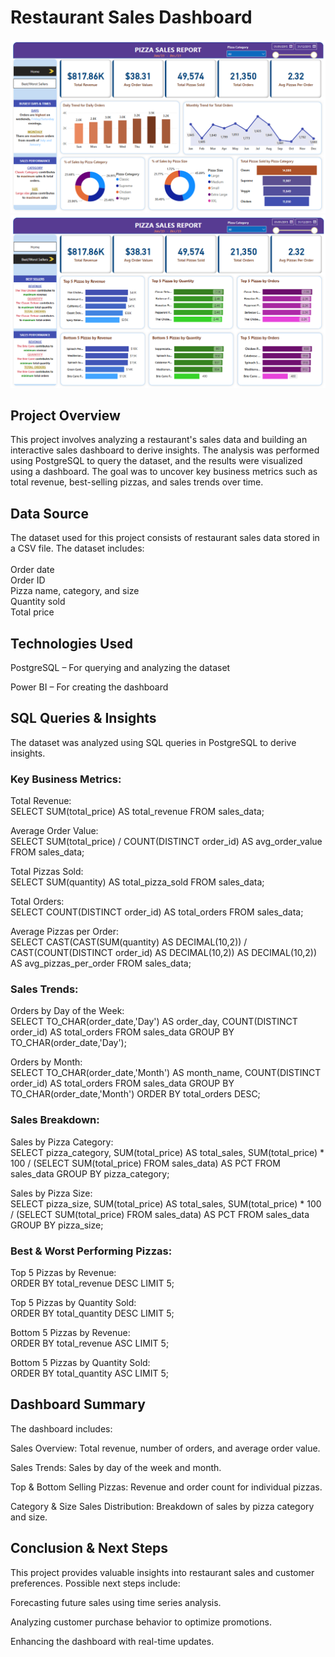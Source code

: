 # Restaurant Sales Dashboard

<img src="https://github.com/chestnut110/data-science/blob/main/projects/Restaurant%20Sales%20Dashboard/Home.png" alt="Logo">
<img src="https://github.com/chestnut110/data-science/blob/main/projects/Restaurant%20Sales%20Dashboard/TopSellers.png" alt="Logo">

## Project Overview

This project involves analyzing a restaurant's sales data and building an interactive sales dashboard to derive insights. The analysis was performed using PostgreSQL to query the dataset, and the results were visualized using a dashboard. The goal was to uncover key business metrics such as total revenue, best-selling pizzas, and sales trends over time.

## Data Source

The dataset used for this project consists of restaurant sales data stored in a CSV file. The dataset includes:<br><br>
Order date<br>
Order ID<br>
Pizza name, category, and size<br>
Quantity sold<br>
Total price<br>

## Technologies Used

PostgreSQL – For querying and analyzing the dataset<br>

Power BI – For creating the dashboard<br>


## SQL Queries & Insights

The dataset was analyzed using SQL queries in PostgreSQL to derive insights.<br>

### Key Business Metrics:

Total Revenue:<br>
SELECT SUM(total_price) AS total_revenue FROM sales_data;<br>

Average Order Value:<br>
SELECT SUM(total_price) / COUNT(DISTINCT order_id) AS avg_order_value FROM sales_data;<br>

Total Pizzas Sold:<br>
SELECT SUM(quantity) AS total_pizza_sold FROM sales_data;<br>

Total Orders:<br>
SELECT COUNT(DISTINCT order_id) AS total_orders FROM sales_data;<br>

Average Pizzas per Order:<br>
SELECT CAST(CAST(SUM(quantity) AS DECIMAL(10,2)) / CAST(COUNT(DISTINCT order_id) AS DECIMAL(10,2)) AS DECIMAL(10,2))
AS avg_pizzas_per_order FROM sales_data;<br>

### Sales Trends:

Orders by Day of the Week:<br>
SELECT TO_CHAR(order_date,'Day') AS order_day, COUNT(DISTINCT order_id) AS total_orders
FROM sales_data GROUP BY TO_CHAR(order_date,'Day');<br>

Orders by Month:<br>
SELECT TO_CHAR(order_date,'Month') AS month_name, COUNT(DISTINCT order_id) AS total_orders
FROM sales_data GROUP BY TO_CHAR(order_date,'Month') ORDER BY total_orders DESC;<br>

### Sales Breakdown:

Sales by Pizza Category:<br>
SELECT pizza_category, SUM(total_price) AS total_sales,
SUM(total_price) * 100 / (SELECT SUM(total_price) FROM sales_data) AS PCT
FROM sales_data GROUP BY pizza_category;

Sales by Pizza Size:<br>
SELECT pizza_size, SUM(total_price) AS total_sales,
SUM(total_price) * 100 / (SELECT SUM(total_price) FROM sales_data) AS PCT
FROM sales_data GROUP BY pizza_size;

### Best & Worst Performing Pizzas:

Top 5 Pizzas by Revenue:<br>
ORDER BY total_revenue DESC LIMIT 5;<br>

Top 5 Pizzas by Quantity Sold:<br>
ORDER BY total_quantity DESC LIMIT 5;<br>

Bottom 5 Pizzas by Revenue:<br>
ORDER BY total_revenue ASC LIMIT 5;<br>

Bottom 5 Pizzas by Quantity Sold:<br>
ORDER BY total_quantity ASC LIMIT 5;<br>

## Dashboard Summary

The dashboard includes:

Sales Overview: Total revenue, number of orders, and average order value.

Sales Trends: Sales by day of the week and month.

Top & Bottom Selling Pizzas: Revenue and order count for individual pizzas.

Category & Size Sales Distribution: Breakdown of sales by pizza category and size.

## Conclusion & Next Steps

This project provides valuable insights into restaurant sales and customer preferences. Possible next steps include:

Forecasting future sales using time series analysis.

Analyzing customer purchase behavior to optimize promotions.

Enhancing the dashboard with real-time updates.
